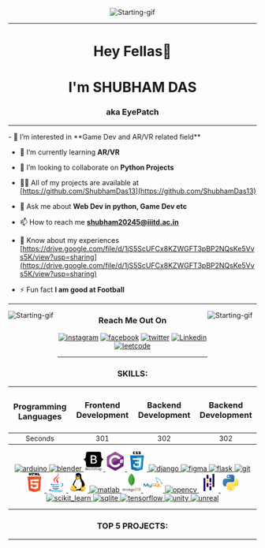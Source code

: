 <p align="center">
<img src="https://media.giphy.com/media/RbDKaczqWovIugyJmW/giphy.gif" alt="Starting-gif" width="1000" height="150"/>
</p>

<hr>

<h1 align="center">Hey Fellas👋</h1>
<h1 align="center"> I'm SHUBHAM DAS</h1>
<h3 align="center">aka EyePatch</h3>

<hr>
- 🔭 I’m interested in **Game Dev and AR/VR related field**

- 🌱 I’m currently learning **AR/VR**

- 👯 I’m looking to collaborate on **Python Projects**

- 👨‍💻 All of my projects are available at [https://github.com/ShubhamDas13](https://github.com/ShubhamDas13)

- 💬 Ask me about **Web Dev in python, Game Dev etc**

- 📫 How to reach me **shubham20245@iiitd.ac.in**

- 📄 Know about my experiences [https://drive.google.com/file/d/1jS5ScUFCx8KZWGFT3pBP2NQsKe5Vvs5K/view?usp=sharing](https://drive.google.com/file/d/1jS5ScUFCx8KZWGFT3pBP2NQsKe5Vvs5K/view?usp=sharing)

- ⚡ Fun fact **I am good at Football**
<hr>
<img src="https://media.giphy.com/media/3o7aDd4hAEcciOzcVW/giphy.gif" alt="Starting-gif" width="100" height="100" align="left"/>
<img src="https://media.giphy.com/media/3o7aDd4hAEcciOzcVW/giphy.gif" alt="Starting-gif" width="100" height="100" align="right"/>
<h3 align="center">Reach Me Out On</h3>
<p align="center"> 
    <a href="https://www.instagram.com/eyekidas/" target="_blank" rel="noreferrer"> <img src="https://media.giphy.com/media/QWpK88H1g9PtmtQly1/giphy.gif" alt="instagram" width="40" height="40"/></a>
    <a href="https://www.facebook.com/people/Shubham-Das/pfbid02wpPAuaT5Vm9gxoSELRV5whsd3Fqu7BAvs6Tz26UGkvFWxP7s6eE94RoZ47MTvvSXl/" target="_blank" rel="noreferrer"> <img src="https://media.giphy.com/media/pejyg6fy1JpoQuLQQp/giphy.gif" alt="facebook" width="40" height="40"/></a>
    <a href="https://twitter.com/EyePatch013" target="_blank" rel="noreferrer"> <img src="https://media.giphy.com/media/H508mck9ufO9q6z76O/giphy.gif" alt="twitter" width="40" height="40"/></a>
    <a href="https://www.linkedin.com/in/shubham-das-0036a2206/" target="_blank" rel="noreferrer"> <img src="https://media.giphy.com/media/HQTYdpx1yhxWpugAi2/giphy.gif" alt="Linkedin" width="40" height="40"/></a>
    <a href="https://leetcode.com/shubham20245/" target="_blank" rel="noreferrer"> <img src="https://upload.wikimedia.org/wikipedia/commons/1/19/LeetCode_logo_black.png" alt="leetcode" width="40" height="40"/> </a>
</p>
<hr>
<h3 align="center">SKILLS:</h3>

| <h3>Programming Languages</h3> | <h3>Frontend Development<h3> |<h3>Backend Development<h3> |<h3>Backend Development<h3> |
| :-----: | :---: | :---: | :---: |
| Seconds | 301   | 302 | 302 |

</div>


<p align="center"> 
<a href="https://www.arduino.cc/" target="_blank" rel="noreferrer"> <img src="https://cdn.worldvectorlogo.com/logos/arduino-1.svg" alt="arduino" width="40" height="40"/> </a> 
<a href="https://www.blender.org/" target="_blank" rel="noreferrer"> <img src="https://download.blender.org/branding/community/blender_community_badge_white.svg" alt="blender" width="40" height="40"/> </a> 
<a href="https://getbootstrap.com" target="_blank" rel="noreferrer"> <img src="https://raw.githubusercontent.com/devicons/devicon/master/icons/bootstrap/bootstrap-plain-wordmark.svg" alt="bootstrap" width="40" height="40"/> </a> 
<a href="https://www.w3schools.com/cs/" target="_blank" rel="noreferrer"> <img src="https://raw.githubusercontent.com/devicons/devicon/master/icons/csharp/csharp-original.svg" alt="csharp" width="40" height="40"/> </a> 
<a href="https://www.w3schools.com/css/" target="_blank" rel="noreferrer"> <img src="https://raw.githubusercontent.com/devicons/devicon/master/icons/css3/css3-original-wordmark.svg" alt="css3" width="40" height="40"/> </a> 
<a href="https://www.djangoproject.com/" target="_blank" rel="noreferrer"> <img src="https://cdn.worldvectorlogo.com/logos/django.svg" alt="django" width="40" height="40"/> </a> 
<a href="https://www.figma.com/" target="_blank" rel="noreferrer"> <img src="https://www.vectorlogo.zone/logos/figma/figma-icon.svg" alt="figma" width="40" height="40"/> </a> 
<a href="https://flask.palletsprojects.com/" target="_blank" rel="noreferrer"> <img src="https://www.vectorlogo.zone/logos/pocoo_flask/pocoo_flask-icon.svg" alt="flask" width="40" height="40"/> </a> 
<a href="https://git-scm.com/" target="_blank" rel="noreferrer"> <img src="https://www.vectorlogo.zone/logos/git-scm/git-scm-icon.svg" alt="git" width="40" height="40"/> </a> 
<a href="https://www.w3.org/html/" target="_blank" rel="noreferrer"> <img src="https://raw.githubusercontent.com/devicons/devicon/master/icons/html5/html5-original-wordmark.svg" alt="html5" width="40" height="40"/> </a> 
<a href="https://www.java.com" target="_blank" rel="noreferrer"> <img src="https://raw.githubusercontent.com/devicons/devicon/master/icons/java/java-original.svg" alt="java" width="40" height="40"/> </a> 
<a href="https://www.linux.org/" target="_blank" rel="noreferrer"> <img src="https://raw.githubusercontent.com/devicons/devicon/master/icons/linux/linux-original.svg" alt="linux" width="40" height="40"/> </a> 
<a href="https://www.mathworks.com/" target="_blank" rel="noreferrer"> <img src="https://upload.wikimedia.org/wikipedia/commons/2/21/Matlab_Logo.png" alt="matlab" width="40" height="40"/> </a> 
<a href="https://www.mongodb.com/" target="_blank" rel="noreferrer"> <img src="https://raw.githubusercontent.com/devicons/devicon/master/icons/mongodb/mongodb-original-wordmark.svg" alt="mongodb" width="40" height="40"/> </a> 
<a href="https://www.mysql.com/" target="_blank" rel="noreferrer"> <img src="https://raw.githubusercontent.com/devicons/devicon/master/icons/mysql/mysql-original-wordmark.svg" alt="mysql" width="40" height="40"/> </a> 
<a href="https://opencv.org/" target="_blank" rel="noreferrer"> <img src="https://www.vectorlogo.zone/logos/opencv/opencv-icon.svg" alt="opencv" width="40" height="40"/> </a> 
<a href="https://pandas.pydata.org/" target="_blank" rel="noreferrer"> <img src="https://raw.githubusercontent.com/devicons/devicon/2ae2a900d2f041da66e950e4d48052658d850630/icons/pandas/pandas-original.svg" alt="pandas" width="40" height="40"/> </a> 
<a href="https://www.python.org" target="_blank" rel="noreferrer"> <img src="https://raw.githubusercontent.com/devicons/devicon/master/icons/python/python-original.svg" alt="python" width="40" height="40"/> </a> 
<a href="https://scikit-learn.org/" target="_blank" rel="noreferrer"> <img src="https://upload.wikimedia.org/wikipedia/commons/0/05/Scikit_learn_logo_small.svg" alt="scikit_learn" width="40" height="40"/> </a> 
<a href="https://www.sqlite.org/" target="_blank" rel="noreferrer"> <img src="https://www.vectorlogo.zone/logos/sqlite/sqlite-icon.svg" alt="sqlite" width="40" height="40"/> </a> 
<a href="https://www.tensorflow.org" target="_blank" rel="noreferrer"> <img src="https://www.vectorlogo.zone/logos/tensorflow/tensorflow-icon.svg" alt="tensorflow" width="40" height="40"/> </a> 
<a href="https://unity.com/" target="_blank" rel="noreferrer"> <img src="https://www.vectorlogo.zone/logos/unity3d/unity3d-icon.svg" alt="unity" width="40" height="40"/> </a> 
<a href="https://unrealengine.com/" target="_blank" rel="noreferrer"> <img src="https://raw.githubusercontent.com/kenangundogan/fontisto/036b7eca71aab1bef8e6a0518f7329f13ed62f6b/icons/svg/brand/unreal-engine.svg" alt="unreal" width="40" height="40"/> </a> 
</p>
<hr>
<h3 align="center">TOP 5 PROJECTS:</h3>


<hr>

<!-- <h3 align="center">Support:</h3>

<p><img align="right" src="https://github-readme-stats.vercel.app/api/top-langs?username=shubhamdas13&show_icons=true&locale=en&layout=compact" alt="shubhamdas13" /></p>
<p><img align="left" src="https://github-readme-stats.vercel.app/api?username=ShubhamDas13&show_icons=true&hide=contribs,prs&cache_seconds=86400&theme=transparent" alt="shubhamdas13" /></p> -->
